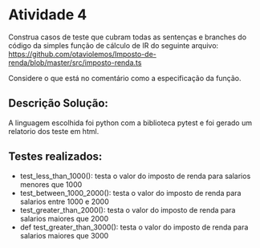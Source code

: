 <h1> Atividade 4 </h1>
<p>Construa casos de teste que cubram todas as sentenças e branches do código da simples função de cálculo de IR do seguinte arquivo: <a href="https://github.com/otaviolemos/Imposto-de-renda/blob/master/src/imposto-renda.ts">https://github.com/otaviolemos/Imposto-de-renda/blob/master/src/imposto-renda.ts</a>

<p>Considere o que está no comentário como a especificação da função.</p>
<h2>Descrição Solução:</h2>
<p>A linguagem escolhida foi python com a biblioteca pytest e foi gerado um relatorio dos teste em html.</p>
<h2>Testes realizados:</h2>
<ul>
    <li>test_less_than_1000(): testa o valor do imposto de renda para salarios menores que 1000</li>
    <li>test_between_1000_2000(): testa o valor do imposto de renda para salarios entre 1000 e 2000</li>
    <li>test_greater_than_2000(): testa o valor do imposto de renda para salarios maiores que 2000</li>
    <li>def test_greater_than_3000(): testa o valor do imposto de renda para salarios maiores que 3000</li>
</ul>
